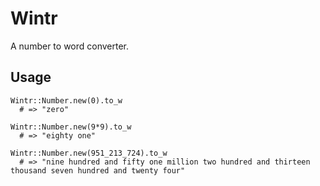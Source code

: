 # Wintr

A number to word converter.

## Usage

    Wintr::Number.new(0).to_w
      # => "zero"

    Wintr::Number.new(9*9).to_w
      # => "eighty one"

    Wintr::Number.new(951_213_724).to_w
      # => "nine hundred and fifty one million two hundred and thirteen thousand seven hundred and twenty four"
